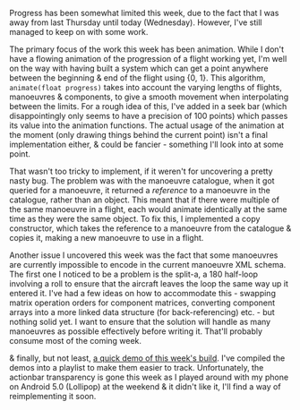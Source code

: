 Progress has been somewhat limited this week, due to the fact that I was away from last Thursday until today (Wednesday). However, I've still managed to keep on with some work.

The primary focus of the work this week has been animation. While I don't have a flowing animation of the progression of a flight working yet, I'm well on the way with having built a system which can get a point anywhere between the beginning & end of the flight using {0, 1}. This algorithm, `animate(float progress)` takes into account the varying lengths of flights, manoeuvres & components, to give a smooth movement when interpolating between the limits. For a rough idea of this, I've added in a seek bar (which disappointingly only seems to have a precision of 100 points) which passes its value into the animation functions. The actual usage of the animation at the moment (only drawing things behind the current point) isn't a final implementation either, & could be fancier - something I'll look into at some point.

That wasn't too tricky to implement, if it weren't for uncovering a pretty nasty bug. The problem was with the manoeuvre catalogue, when it got queried for a manoeuvre, it returned a _reference_ to a manoeuvre in the catalogue, rather than an object. This meant that if there were multiple of the same manoeuvre in a flight, each would animate identically at the same time as they were the same object. To fix this, I implemented a copy constructor, which takes the reference to a manoeuvre from the catalogue & copies it, making a new manoeuvre to use in a flight.

Another issue I uncovered this week was the fact that some manoeuvres are currently impossible to encode in the current manoeuvre XML schema. The first one I noticed to be a problem is the split-a, a 180 half-loop involving a roll to ensure that the aircraft leaves the loop the same way up it entered it. I've had a few ideas on how to accommodate this - swapping matrix operation orders for component matrices, converting component arrays into a more linked data structure (for back-referencing) etc. - but nothing solid yet. I want to ensure that the solution will handle as many manoeuvres as possible effectively before writing it. That'll probably consume most of the coming week.

& finally, but not least, [a quick demo of this week's build](https://www.youtube.com/watch?v=_j6g3say2iw&list=PLFyZMqjrwPwacU4OqQyIyKR6jJGp6z2Kw&index=1). I've compiled the demos into a playlist to make them easier to track. Unfortunately, the actionbar transparency is gone this week as I played around with my phone on Android 5.0 (Lollipop) at the weekend & it didn't like it, I'll find a way of reimplementing it soon.
